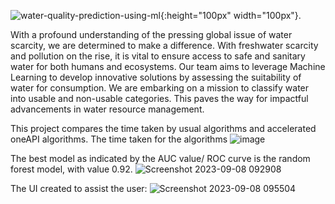 ![water-quality-prediction-using-ml](https://github.com/Krithika001/Water_Quality_Prediction_Intel/assets/89290599/f2020e15-f643-495d-9966-e1cbf7c06df7){:height="100px" width="100px"}.

With a profound understanding of the pressing global issue of water scarcity, we are determined to make a difference.  With freshwater scarcity and pollution on the rise, it is vital to ensure access to safe and sanitary water for both humans and ecosystems. Our team aims to leverage Machine Learning to develop innovative solutions by assessing the suitability of water for consumption. We are embarking on a mission to classify water into usable and non-usable categories.  This paves the way for impactful advancements in water resource management.

This project compares the time taken by usual algorithms and accelerated oneAPI algorithms.
The time taken for the algorithms 
![image](https://github.com/Krithika001/Water_Quality_Prediction_Intel/assets/89290599/bc8c58fb-431d-4b93-945c-6b912f6ec048)

The best model as indicated by the AUC value/ ROC curve is the random forest model, with value 0.92. 
![Screenshot 2023-09-08 092908](https://github.com/Krithika001/Water_Quality_Prediction_Intel/assets/89290599/07cc7154-cfd2-4d67-bf85-9e37e3969ba7)

The UI created to assist the user:
![Screenshot 2023-09-08 095504](https://github.com/Krithika001/Water_Quality_Prediction_Intel/assets/89290599/d58df8d7-f661-4225-b479-0e509dcbaed2)
